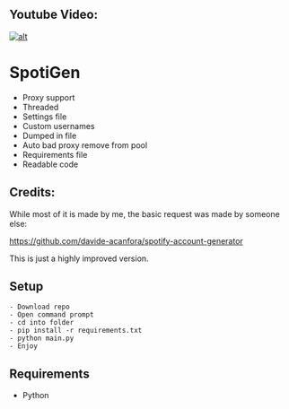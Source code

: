 ## Youtube Video: 
[![alt](https://cdn.discordapp.com/attachments/991375523093680290/1003796614286168084/unknown.png)](https://youtu.be/VPBcQEL4CKs)
# SpotiGen
- Proxy support
- Threaded
- Settings file
- Custom usernames
- Dumped in file
- Auto bad proxy remove from pool
- Requirements file
- Readable code
## Credits:
While most of it is made by me, the basic request was made by someone else:

https://github.com/davide-acanfora/spotify-account-generator

This is just a highly improved version.
## Setup
```
- Download repo
- Open command prompt
- cd into folder
- pip install -r requirements.txt
- python main.py
- Enjoy
```
## Requirements
- Python
